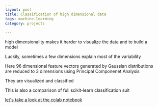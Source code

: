```yaml
---
layout: post
title: Classification of high dimensional data 
tags: machine-learning 
category: projects
 
---
```


high dimensionality makes it harder to visualize the data and to build a model

Luckily, sometimes a few dimensions explain most of the variability

Here 96 dimensional feature vectors generated by Gaussian distributions 
are reduced to 3 dimensions using Principal Componenet Analysis

They are visualized and classified

This is also a comparison of full scikit-learn classification suit

[let's take a look at the colab notebook](https://colab.research.google.com/drive/1PT1p2G2WK19tO0cH6OLmDFpNLyDWx7r6#scrollTo=RlLvF1UnTyUD)